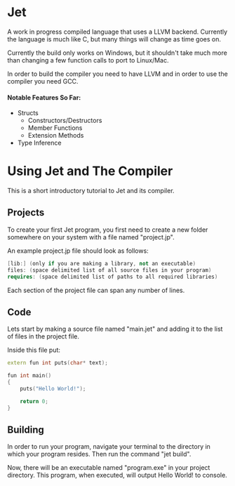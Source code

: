 
 Jet
==========

A work in progress compiled language that uses a LLVM backend. Currently the language is much like C, but many things will change as time goes on.

Currently the build only works on Windows, but it shouldn't take much more than changing a few function calls to port to Linux/Mac.

In order to build the compiler you need to have LLVM and in order to use the compiler you need GCC.

#### Notable Features So Far:
- Structs
	- Constructors/Destructors
	- Member Functions
	- Extension Methods
- Type Inference


# Using Jet and The Compiler

This is a short introductory tutorial to Jet and its compiler.

## Projects
To create your first Jet program, you first need to create a new folder somewhere on your system with a file named "project.jp".

An example project.jp file should look as follows:
```cpp
[lib:] (only if you are making a library, not an executable)
files: (space delimited list of all source files in your program)
requires: (space delimited list of paths to all required libraries)
```
Each section of the project file can span any number of lines.


## Code
Lets start by making a source file named "main.jet" and adding it to the list of files in the project file.

Inside this file put:
```cpp
extern fun int puts(char* text);

fun int main()
{
	puts("Hello World!");

	return 0;
}
```


## Building
In order to run your program, navigate your terminal to the directory in which your program resides.
Then run the command "jet build".

Now, there will be an executable named "program.exe" in your project directory.
This program, when executed, will output Hello World! to console.
